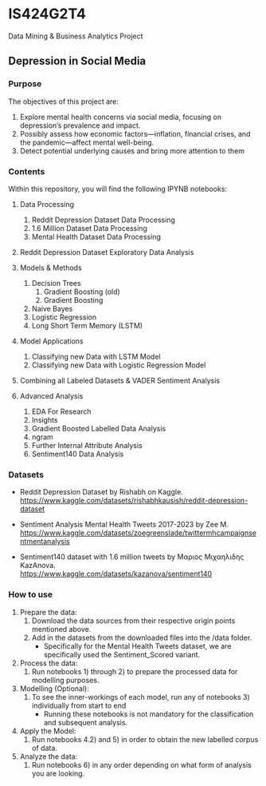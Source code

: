 # IS424G2T4
 Data Mining & Business Analytics Project

## Depression in Social Media
### Purpose
The objectives of this project are:
1. Explore mental health concerns via social media, focusing on depression’s prevalence and impact.
2. Possibly assess how economic factors—inflation, financial crises, and the pandemic—affect mental well-being.
3. Detect potential underlying causes and bring more attention to them

### Contents
Within this repository, you will find the following IPYNB notebooks:
1. Data Processing
    1) Reddit Depression Dataset Data Processing 
    2) 1.6 Million Dataset Data Processing
    3) Mental Health Dataset Data Processing

2. Reddit Depression Dataset Exploratory Data Analysis

3. Models & Methods
    1) Decision Trees
        1. Gradient Boosting (old)
        2. Gradient Boosting
    2) Naive Bayes
    3) Logistic Regression
    4) Long Short Term Memory (LSTM)

4. Model Applications
    1) Classifying new Data with LSTM Model
    2) Classifying new Data with Logistic Regression Model

5. Combining all Labeled Datasets & VADER Sentiment Analysis

6. Advanced Analysis
    1) EDA For Research
    2) Insights
    3) Gradient Boosted Labelled Data Analysis
    4) ngram
    5) Further Internal Attribute Analysis
    6) Sentiment140 Data Analysis

### Datasets
- Reddit Depression Dataset by Rishabh on Kaggle. <br>
https://www.kaggle.com/datasets/rishabhkausish/reddit-depression-dataset

- Sentiment Analysis Mental Health Tweets 2017-2023 by Zee M. <br>
https://www.kaggle.com/datasets/zoegreenslade/twittermhcampaignsentmentanalysis

- Sentiment140 dataset with 1.6 million tweets by Μαριος Μιχαηλιδης KazAnova. <br>
https://www.kaggle.com/datasets/kazanova/sentiment140

### How to use
1. Prepare the data:
    1) Download the data sources from their respective origin points mentioned above.
    2) Add in the datasets from the downloaded files into the /data folder.
        * Specifically for the Mental Health Tweets dataset, we are specifically used the Sentiment_Scored variant.
2. Process the data:
    1) Run notebooks 1) through 2) to prepare the processed data for modelling purposes.
3. Modelling (Optional):
    1) To see the inner-workings of each model, run any of notebooks 3) individually from start to end
        * Running these notebooks is not mandatory for the classification and subsequent analysis.
4. Apply the Model:
    1) Run notebooks 4.2) and 5) in order to obtain the new labelled corpus of data.
5. Analyze the data:
    1) Run notebooks 6) in any order depending on what form of analysis you are looking.
